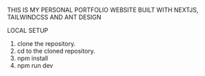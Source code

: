 THIS IS MY PERSONAL PORTFOLIO WEBSITE BUILT WITH NEXTJS, TAILWINDCSS AND ANT DESIGN

LOCAL SETUP
1. clone the repository.
2. cd to the cloned repository.
3. npm install
4. npm run dev